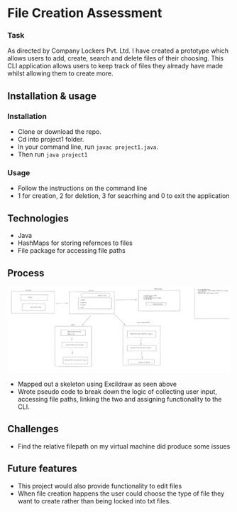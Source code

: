 # File Creation Assessment
### Task
As directed by Company Lockers Pvt. Ltd. I have created a prototype which  allows users to add, create, search and delete files of their choosing. This CLI application allows users to keep track of files they already have made whilst allowing them to create more. 

## Installation & usage
### Installation
- Clone or download the repo.
- Cd into project1 folder.
- In your command line, run `javac project1.java`.
- Then run `java project1`

### Usage
- Follow the instructions on the command line 
- 1 for creation, 2 for deletion, 3 for seacrhing and 0 to exit the application

## Technologies
- Java
- HashMaps for storing refernces to files
- File package for accessing file paths

## Process

![](process.png)
- Mapped out a skeleton using Excildraw as seen above
- Wrote pseudo code to break down the logic of collecting user input, accessing file paths, linking the two and assigning functionality to the CLI.

## Challenges
- Find the relative filepath on my virtual machine did produce some issues

## Future features
- This project would also provide functionality to edit files
- When file creation happens the user could choose the type of file they want to create rather than being locked into txt files.


